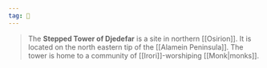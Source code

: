 ```yaml
---
tag: 🏰
---
```

> The **Stepped Tower of Djedefar** is a site in northern [[Osirion]]. It is located on the north eastern tip of the [[Alamein Peninsula]]. The tower is home to a community of [[Irori]]-worshiping [[Monk|monks]].








